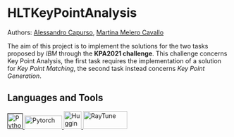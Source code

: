 # HLTKeyPointAnalysis

Authors: <a href="https://github.com/Jek9884">Alessandro Capurso</a>, <a href="https://github.com/mmc185">Martina Melero Cavallo</a>

The aim of this project is to implement the solutions for the two tasks proposed by <i>IBM</i> through the <b>KPA2021 challenge</b>. This challenge concerns
Key Point Analysis, the first task requires the implementation of a solution for <i>Key Point Matching</i>, the second task instead concerns <i>Key Point Generation</i>. 


## Languages and Tools
<p align="left"> <a href="" target="_blank" rel="noreferrer"> <img src="https://upload.wikimedia.org/wikipedia/commons/thumb/c/c3/Python-logo-notext.svg/172px-Python-logo-notext.svg.png?20220821155029" alt="Python" width="35" height="35"/> </a> <a href="https://pytorch.org/" target="_blank" rel="noreferrer"> <img src="https://upload.wikimedia.org/wikipedia/commons/9/96/Pytorch_logo.png?20211003060202" alt="Pytorch" width="85" height="30"/> </a> <a href="https://huggingface.co/" target="_blank" rel="noreferrer"> <img src="https://huggingface.co/datasets/huggingface/brand-assets/resolve/main/hf-logo.png" alt="Huggingface" width="40" height="40"/> </a> <a href="[https://huggingface.co/](https://docs.ray.io/en/latest/tune/index.html)" target="_blank" rel="noreferrer"> <img src="https://images.ctfassets.net/xjan103pcp94/4jcTa59yEhDxj7fulxgB8B/ebd34fc67b97dc6a7d5d80b605f953fa/Ray_tune.png" alt="RayTune" width="100" height="40"/> </a> </p>



